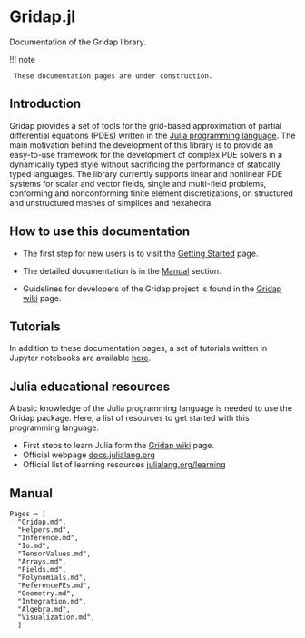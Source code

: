 # Gridap.jl

Documentation of the Gridap library.

!!! note

     These documentation pages are under construction.

## Introduction

Gridap provides a set of tools for the grid-based approximation of
partial differential equations (PDEs) written in the
[Julia programming language](https://julialang.org/).
The main motivation behind the development of this library is to provide an easy-to-use framework for the development of complex PDE solvers in a dynamically typed style without sacrificing the performance of statically typed languages.
The library currently supports linear and nonlinear PDE systems for scalar and vector fields, single and multi-field problems, conforming and nonconforming finite element discretizations, on structured and unstructured meshes of simplices and hexahedra.

## How to use this documentation

* The first step for new users is to visit the [Getting Started](@ref) page.

* The detailed documentation is in the [Manual](@ref) section.

* Guidelines for developers of the Gridap project is found in the [Gridap wiki](https://github.com/gridap/Gridap.jl/wiki) page.

## Tutorials

In addition to these documentation pages, a set of tutorials written in Jupyter notebooks are available [here](https://github.com/gridap/Tutorials).

## Julia educational resources

A basic knowledge of the Julia programming language is needed to use the Gridap package.
Here, a list of resources to get started with this programming language.

* First steps to learn Julia form the [Gridap wiki](https://github.com/gridap/Gridap.jl/wiki/Start-learning-Julia) page.
* Official webpage [docs.julialang.org](https://docs.julialang.org/)
* Official list of learning resources [julialang.org/learning](https://julialang.org/learning/)

## Manual

```@contents
Pages = [
  "Gridap.md",
  "Helpers.md",
  "Inference.md",
  "Io.md",
  "TensorValues.md",
  "Arrays.md",
  "Fields.md",
  "Polynomials.md",
  "ReferenceFEs.md",
  "Geometry.md",
  "Integration.md",
  "Algebra.md",
  "Visualization.md",
  ]
```

